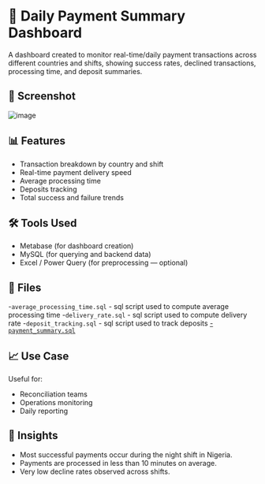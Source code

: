 # 🧾 Daily Payment Summary Dashboard

A dashboard created to monitor real-time/daily payment transactions across different countries and shifts, showing success rates, declined transactions, processing time, and deposit summaries.

## 📸 Screenshot

![image](https://github.com/user-attachments/assets/d99f5660-fbed-4d25-863a-28238faf0118)


## 📊 Features

- Transaction breakdown by country and shift
- Real-time payment delivery speed
- Average processing time
- Deposits tracking
- Total success and failure trends

## 🛠 Tools Used

- Metabase (for dashboard creation)
- MySQL (for querying and backend data)
- Excel / Power Query (for preprocessing — optional)

## 📁 Files

-`average_processing_time.sql` - sql script used to compute average processing time
-`delivery_rate.sql` - sql script used to compute delivery rate
-`deposit_tracking.sql` - sql script used to track deposits
[-`payment_summary.sql`](https://github.com/Ayeshungjosephat/Payment_Summary/edit/main/README.md)

## 📈 Use Case

Useful for:
- Reconciliation teams
- Operations monitoring
- Daily reporting

## 🧠 Insights

- Most successful payments occur during the night shift in Nigeria.
- Payments are processed in less than 10 minutes on average.
- Very low decline rates observed across shifts.



